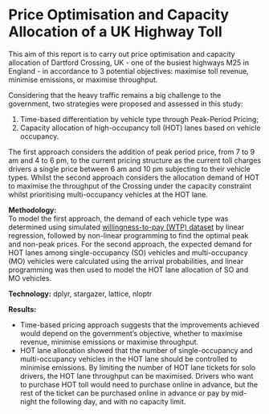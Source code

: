 # Price Optimisation and Capacity Allocation of a UK Highway Toll

This aim of this report is to carry out price optimisation and capacity allocation of Dartford Crossing, UK - one of the busiest highways M25 in England - in accordance to 3 potential objectives: maximise toll revenue, minimise emissions, or maximise throughput. 

Considering that the heavy traffic remains a big challenge to the government, two strategies were proposed and assessed in this study: 
  1. Time-based differentiation by vehicle type through Peak-Period Pricing; 
  2. Capacity allocation of high-occupancy toll (HOT) lanes based on vehicle occupancy.

The first approach considers the addition of peak period price, from 7 to 9 am and 4 to 6 pm, to the current pricing structure as the current toll charges drivers a single price between 6 am and 10 pm subjecting to their vehicle types. Whilst the second approach considers the allocation demand of HOT to maximise the throughput of the Crossing under the capacity constraint whilst prioritising multi-occupancy vehicles at the HOT lane.

**Methodology:**
<br />
To model the first approach, the demand of each vehicle type was determined using simulated [willingness-to-pay (WTP) dataset](https://github.com/ngyiling/pricing-strategy-of-UK-highway/blob/main/dft_aadf_count_point_id_27923.csv) by linear regression, followed by non-linear programming to find the optimal peak and non-peak prices. For the second approach, the expected demand for HOT lanes among single-occupancy (SO) vehicles and multi-occupancy (MO) vehicles were calculated using the arrival probabilities, and linear programming was then used to model the HOT lane allocation of SO and MO vehicles.

**Technology:** dplyr, stargazer, lattice, nloptr

**Results:** 
- Time-based pricing approach suggests that the improvements achieved would depend on the government’s objective, whether to maximise revenue, minimise emissions or maximise throughput. 
- HOT lane allocation showed that the number of single-occupancy and multi-occupancy vehicles in the HOT lane should be controlled to minimise emissions. By limiting the number of HOT lane tickets for solo drivers, the HOT lane throughput can be maximised. Drivers who want to purchase HOT toll would need to purchase online in advance, but the rest of the ticket can be purchased online in advance or pay by mid-night the following day, and with no capacity limit.
